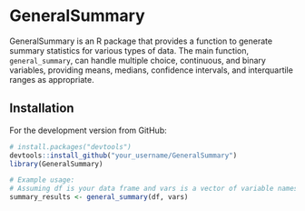 # GeneralSummary

GeneralSummary is an R package that provides a function to generate summary statistics for various types of data. The main function, `general_summary`, can handle multiple choice, continuous, and binary variables, providing means, medians, confidence intervals, and interquartile ranges as appropriate.

## Installation

For the development version from GitHub:

```r
# install.packages("devtools")
devtools::install_github("your_username/GeneralSummary")
library(GeneralSummary)

# Example usage:
# Assuming df is your data frame and vars is a vector of variable names
summary_results <- general_summary(df, vars)
